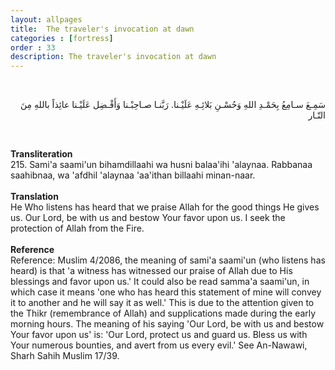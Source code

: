 ```yaml
---
layout: allpages
title:  The traveler's invocation at dawn
categories : [fortress]
order : 33
description: The traveler's invocation at dawn
---
```

&nbsp;
<div class="arabictext" dir="RTL">

سَمِـعَ سـامِعُ بِحَمْـدِ اللهِ وَحُسْـنِ بَلائِـهِ عَلَيْـنا. رَبَّنـا صـاحِبْـنا وَأَفْـضِل عَلَيْـنا عائِذاً باللهِ مِنَ النّـار

</div>

&nbsp;


<div class="duaextra" tabindex="0"> <div onclick = "void(0)"><strong>Transliteration</strong></div> <div class="extra">
215. Sami'a saami'un bihamdillaahi wa husni balaa'ihi 'alaynaa. Rabbanaa saahibnaa, wa 'afdhil 'alaynaa 'aa'ithan billaahi minan-naar.

</div> </div> &nbsp; <div class="duaextra" tabindex="0"> <div onclick = "void(0)"><strong>Translation</strong></div> <div class="extra">
He Who listens has heard that we praise Allah for the good things He gives us. Our Lord, be with us and bestow Your favor upon us. I seek the protection of Allah from the Fire.

</div> </div> &nbsp; <div class="duaextra" tabindex="0"> <div onclick = "void(0)"><strong>Reference</strong></div> <div class="extra">
Reference: Muslim 4/2086, the meaning of sami'a saami'un (who listens has heard) is that 'a witness has witnessed our praise of Allah due to His blessings and favor upon us.' It could also be read samma'a saami'un, in which case it means 'one who has heard this statement of mine will convey it to another and he will say it as well.' This is due to the attention given to the Thikr (remembrance of Allah) and supplications made during the early morning hours. The meaning of his saying 'Our Lord, be with us and bestow Your favor upon us' is: 'Our Lord, protect us and guard us. Bless us with Your numerous bounties, and avert from us every evil.' See An-Nawawi, Sharh Sahih Muslim 17/39.

</div> </div>

